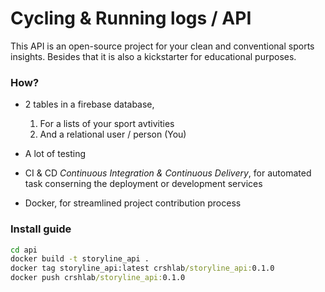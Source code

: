 # Cycling & Running logs / API
This API is an open-source project for your clean and conventional sports insights. Besides that it is also a kickstarter for educational purposes.

### How?
- 2 tables in a firebase database, 
    1. For a lists of your sport avtivities
    2. And a relational user / person (You)

- A lot of testing

- CI & CD *Continuous Integration & Continuous Delivery*, for automated task conserning the deployment or development services

- Docker, for streamlined project contribution process
### Install guide

```cmd
cd api
docker build -t storyline_api . 
docker tag storyline_api:latest crshlab/storyline_api:0.1.0
docker push crshlab/storyline_api:0.1.0
```

